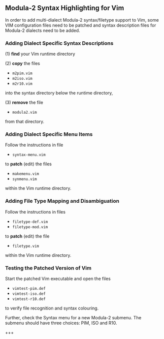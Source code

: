 ## Modula-2 Syntax Highlighting for Vim

In order to add multi-dialect Modula-2 syntax/filetype support to Vim,
some VIM configuration files need to be patched and syntax description
files for Modula-2 dialects need to be added.

### Adding Dialect Specific Syntax Descriptions ####

(1) **find** your Vim runtime directory

(2) **copy** the files

* `m2pim.vim`
* `m2iso.vim`
* `m2r10.vim`

into the syntax directory below the runtime directory,

(3) **remove** the file

* `modula2.vim`

from that directory.

### Adding Dialect Specific Menu Items ###

Follow the instructions in file

* `syntax-menu.vim`

to **patch** (edit) the files

* `makemenu.vim`
* `synmenu.vim`

within the Vim runtime directory.

### Adding File Type Mapping and Disambiguation ###

Follow the instructions in files

* `filetype-def.vim`
* `filetype-mod.vim`

to **patch** (edit) the file

* `filetype.vim`

within the Vim runtime directory.

### Testing the Patched Version of Vim ###

Start the patched Vim executable and open the files

* `vimtest-pim.def`
* `vimtest-iso.def`
* `vimtest-r10.def`

to verify file recognition and syntax colouring.

Further, check the Syntax menu for a new Modula-2 submenu.
The submenu should have three choices: PIM, ISO and R10.

+++
